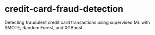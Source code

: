 # credit-card-fraud-detection
Detecting fraudulent credit card transactions using supervised ML with SMOTE, Random Forest, and XGBoost.
